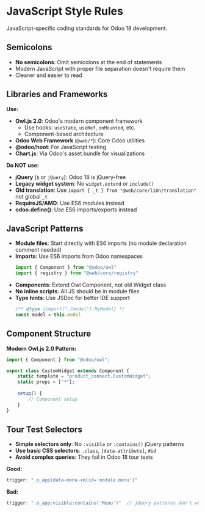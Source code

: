 # JavaScript Style Rules

JavaScript-specific coding standards for Odoo 18 development.

## Semicolons

- **No semicolons**: Omit semicolons at the end of statements
- Modern JavaScript with proper file separation doesn't require them
- Cleaner and easier to read

## Libraries and Frameworks

**Use:**

- **Owl.js 2.0**: Odoo's modern component framework
    - Use hooks: `useState`, `useRef`, `onMounted`, etc.
    - Component-based architecture
- **Odoo Web Framework** (`@web/*`): Core Odoo utilities
- **@odoo/hoot**: For JavaScript testing
- **Chart.js**: Via Odoo's asset bundle for visualizations

**Do NOT use:**

- **jQuery** (`$` or `jQuery`): Odoo 18 is jQuery-free
- **Legacy widget system**: No `widget.extend` or `include()`
- **Old translation**: Use `import { _t } from "@web/core/l10n/translation"` not global `_t`
- **RequireJS/AMD**: Use ES6 modules instead
- **odoo.define()**: Use ES6 imports/exports instead

## JavaScript Patterns

- **Module files**: Start directly with ES6 imports (no module declaration comment needed)
- **Imports**: Use ES6 imports from Odoo namespaces
  ```javascript
  import { Component } from "@odoo/owl"
  import { registry } from "@web/core/registry"
  ```
- **Components**: Extend Owl Component, not old Widget class
- **No inline scripts**: All JS should be in module files
- **Type hints**: Use JSDoc for better IDE support
  ```javascript
  /** @type {import("./model").MyModel} */
  const model = this.model
  ```

## Component Structure

**Modern Owl.js 2.0 Pattern:**

```javascript
import { Component } from "@odoo/owl";

export class CustomWidget extends Component {
    static template = "product_connect.CustomWidget";
    static props = ["*"];
    
    setup() {
        // Component setup
    }
}
```

## Tour Test Selectors

- **Simple selectors only**: No `:visible` or `:contains()` jQuery patterns
- **Use basic CSS selectors**: `.class`, `[data-attribute]`, `#id`
- **Avoid complex queries**: They fail in Odoo 18 tour tests

**Good:**

```javascript
trigger: ".o_app[data-menu-xmlid='module.menu']"
```

**Bad:**

```javascript
trigger: ".o_app:visible:contains('Menu')"  // jQuery patterns don't work
```